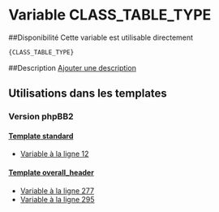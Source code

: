 # Variable CLASS_TABLE_TYPE

##Disponibilité
Cette variable est utilisable directement

```html
{CLASS_TABLE_TYPE}
```

##Description
[Ajouter une description](https://fa-tvars.appspot.com/var/CLASS_TABLE_TYPE)

## Utilisations dans les templates

### Version phpBB2

#### [Template standard](subsilver/standard.md#readme)
* [Variable &agrave; la ligne 12](../subsilver/standard.tpl#L12)

#### [Template overall_header](subsilver/overall_header.md#readme)
* [Variable &agrave; la ligne 277](../subsilver/overall_header.tpl#L277)
* [Variable &agrave; la ligne 295](../subsilver/overall_header.tpl#L295)
